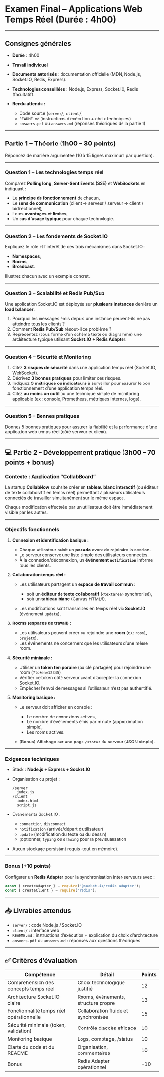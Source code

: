 
# Examen Final – Applications Web Temps Réel (Durée : 4h00)

---

## Consignes générales

* **Durée** : 4h00
* **Travail individuel**
* **Documents autorisés** : documentation officielle (MDN, Node.js, Socket.IO, Redis, Express).
* **Technologies conseillées** : Node.js, Express, Socket.IO, Redis (facultatif).
* **Rendu attendu :**

  * Code source (`server/`, `client/`)
  * `README.md` (instructions d’exécution + choix techniques)
  * `answers.pdf` ou `answers.md` (réponses théoriques de la partie 1)

---

## Partie 1 – Théorie (1h00 – 30 points)

Répondez de manière argumentée (10 à 15 lignes maximum par question).

---

### **Question 1 – Les technologies temps réel**

Comparez **Polling long**, **Server-Sent Events (SSE)** et **WebSockets** en indiquant :

* Le **principe de fonctionnement** de chacun,
* Le **sens de communication** (client → serveur / serveur → client / bidirectionnel),
* Leurs **avantages et limites**,
* Un **cas d’usage typique** pour chaque technologie.

---

### **Question 2 – Les fondements de Socket.IO**

Expliquez le rôle et l’intérêt de ces trois mécanismes dans Socket.IO :

* **Namespaces**,
* **Rooms**,
* **Broadcast**.

Illustrez chacun avec un exemple concret.

---

### **Question 3 – Scalabilité et Redis Pub/Sub**

Une application Socket.IO est déployée sur **plusieurs instances** derrière un **load balancer**.

1. Pourquoi les messages émis depuis une instance peuvent-ils ne pas atteindre tous les clients ?
2. Comment **Redis Pub/Sub** résout-il ce problème ?
3. Représentez (sous forme d’un schéma texte ou diagramme) une architecture typique utilisant **Socket.IO + Redis Adapter**.

---

### **Question 4 – Sécurité et Monitoring**

1. Citez **3 risques de sécurité** dans une application temps réel (Socket.IO, WebSocket).
2. Décrivez **3 bonnes pratiques** pour limiter ces risques.
3. Indiquez **3 métriques ou indicateurs** à surveiller pour assurer le bon fonctionnement d’une application temps réel.
4. Citez **au moins un outil** ou une technique simple de monitoring applicable (ex : console, Prometheus, métriques internes, logs).

---

### **Question 5 – Bonnes pratiques**

Donnez 5 bonnes pratiques pour assurer la fiabilité et la performance d’une application web temps réel (côté serveur et client).

---

## 💻 **Partie 2 – Développement pratique (3h00 – 70 points + bonus)**

### **Contexte : Application “CollabBoard”**

La startup **CollabNow** souhaite créer un **tableau blanc interactif** (ou éditeur de texte collaboratif en temps réel) permettant à plusieurs utilisateurs connectés de travailler simultanément sur le même espace.

Chaque modification effectuée par un utilisateur doit être immédiatement visible par les autres.

---

### **Objectifs fonctionnels**

1. **Connexion et identification basique :**

   * Chaque utilisateur saisit un **pseudo** avant de rejoindre la session.
   * Le serveur conserve une liste simple des utilisateurs connectés.
   * À la connexion/déconnexion, un **événement `notification`** informe tous les clients.

2. **Collaboration temps réel :**

   * Les utilisateurs partagent un **espace de travail commun** :

     * soit un **éditeur de texte collaboratif** (`<textarea>` synchronisé),
     * soit un **tableau blanc** (Canvas HTML5).
   * Les modifications sont transmises en temps réel via **Socket.IO** (événement `update`).

3. **Rooms (espaces de travail) :**

   * Les utilisateurs peuvent créer ou rejoindre une **room** (ex: `room1`, `projetX`).
   * Les événements ne concernent que les utilisateurs d’une même room.

4. **Sécurité minimale :**

   * Utiliser un **token temporaire** (ou clé partagée) pour rejoindre une room (`?token=12345`).
   * Vérifier ce token côté serveur avant d’accepter la connexion Socket.IO.
   * Empêcher l’envoi de messages si l’utilisateur n’est pas authentifié.

5. **Monitoring basique :**

   * Le serveur doit afficher en console :

     * Le nombre de connexions actives,
     * Le nombre d’événements émis par minute (approximation simple),
     * Les rooms actives.
   * (Bonus) Affichage sur une page `/status` du serveur (JSON simple).

---

### **Exigences techniques**

* Stack : **Node.js + Express + Socket.IO**
* Organisation du projet :

  ```
  /server
    index.js
  /client
    index.html
    script.js
  ```
* Événements Socket.IO :

  * `connection`, `disconnect`
  * `notification` (arrivée/départ d’utilisateur)
  * `update` (modification du texte ou du dessin)
  * (optionnel) `typing` ou `drawing` pour la prévisualisation
* Aucun stockage persistant requis (tout en mémoire).

---

### **Bonus (+10 points)**

Configurer un **Redis Adapter** pour la synchronisation inter-serveurs avec :

```js
const { createAdapter } = require('@socket.io/redis-adapter');
const { createClient } = require('redis');
```

---

## 📤 **Livrables attendus**

* `server/` : code Node.js / Socket.IO
* `client/` : interface web
* `README.md` : instructions d’exécution + explication du choix d’architecture
* `answers.pdf` ou `answers.md` : réponses aux questions théoriques

---

## ✅ **Critères d’évaluation**

| Compétence                               | Détail                               | Points  |
| ---------------------------------------- | ------------------------------------ | ------- |
| Compréhension des concepts temps réel    | Choix technologique justifié         | 12      |
| Architecture Socket.IO claire            | Rooms, événements, structure propre  | 13      |
| Fonctionnalité temps réel opérationnelle | Collaboration fluide et synchronisée | 15      |
| Sécurité minimale (token, validation)    | Contrôle d’accès efficace            | 10      |
| Monitoring basique                       | Logs, comptage, /status              | 10      |
| Clarté du code et du README              | Organisation, commentaires           | 10      |
| Bonus                                    | Redis Adapter opérationnel           | +10     |
